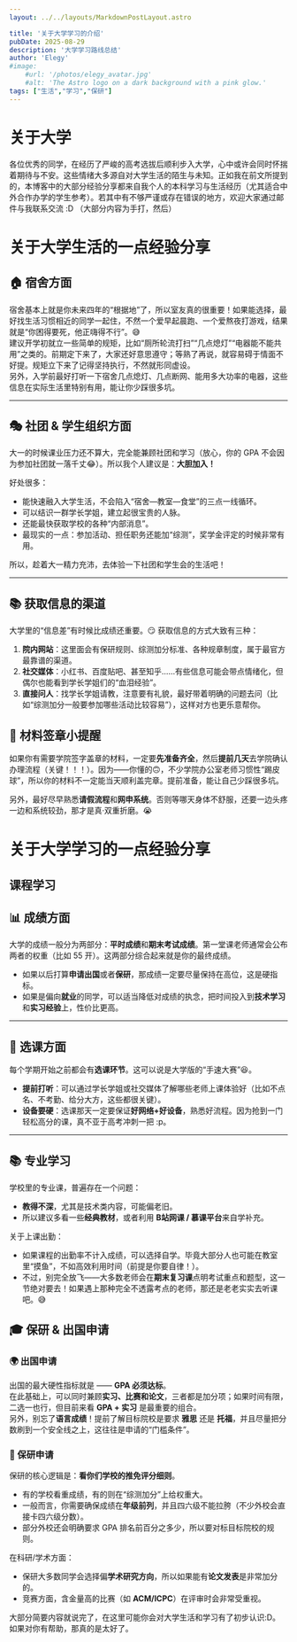 ```yaml
---
layout: ../../layouts/MarkdownPostLayout.astro

title: '关于大学学习的介绍'
pubDate: 2025-08-29
description: '大学学习路线总结'
author: 'Elegy'
#image:
    #url: '/photos/elegy_avatar.jpg'
    #alt: 'The Astro logo on a dark background with a pink glow.'
tags: ["生活","学习","保研"]
---
```


# 关于大学

  各位优秀的同学，在经历了严峻的高考选拔后顺利步入大学，心中或许会同时怀揣着期待与不安。这些情绪大多源自对大学生活的陌生与未知。正如我在前文所提到的，本博客中的大部分经验分享都来自我个人的本科学习与生活经历（尤其适合中外合作办学的学生参考）。若其中有不够严谨或存在错误的地方，欢迎大家通过邮件与我联系交流 :D
  （大部分内容为手打，然后）

# 关于大学生活的一点经验分享

## 🏠 宿舍方面  
宿舍基本上就是你未来四年的“根据地”了，所以室友真的很重要！如果能选择，最好找生活习惯相近的同学一起住，不然一个爱早起晨跑、一个爱熬夜打游戏，结果就是“你困得要死，他正嗨得不行”。😅  
建议开学初就立一些简单的规矩，比如“厕所轮流打扫”“几点熄灯”“电器能不能共用”之类的。前期定下来了，大家还好意思遵守；等熟了再说，就容易碍于情面不好提。规矩立下来了记得坚持执行，不然就形同虚设。  
另外，入学前最好打听一下宿舍几点熄灯、几点断网、能用多大功率的电器，这些信息在实际生活里特别有用，能让你少踩很多坑。  

---

## 🎭 社团 & 学生组织方面  
大一的时候课业压力还不算大，完全能兼顾社团和学习（放心，你的 GPA 不会因为参加社团就一落千丈😂）。所以我个人建议是：**大胆加入！**  

好处很多：  
- 能快速融入大学生活，不会陷入“宿舍—教室—食堂”的三点一线循环。  
- 可以结识一群学长学姐，建立起很宝贵的人脉。  
- 还能最快获取学校的各种“内部消息”。  
- 最现实的一点：参加活动、担任职务还能加“综测”，奖学金评定的时候非常有用。  

所以，趁着大一精力充沛，去体验一下社团和学生会的生活吧！  

---

## 📚 获取信息的渠道  
大学里的“信息差”有时候比成绩还重要。😏 获取信息的方式大致有三种：  

1. **院内网站**：这里面会有保研规则、综测加分标准、各种规章制度，属于最官方最靠谱的渠道。  
2. **社交媒体**：小红书、百度贴吧、甚至知乎……有些信息可能会带点情绪化，但偶尔也能看到学长学姐们的“血泪经验”。  
3. **直接问人**：找学长学姐请教，注意要有礼貌，最好带着明确的问题去问（比如“综测加分一般要参加哪些活动比较容易”），这样对方也更乐意帮你。

## 📝 材料签章小提醒  

如果你有需要学院签字盖章的材料，一定要**先准备齐全**，然后**提前几天**去学院确认办理流程（关键！！！）。因为——你懂的🙃，不少学院办公室老师习惯性“踢皮球”，所以你的材料不一定能当天顺利盖完章。提前准备，能让自己少踩很多坑。  

另外，最好尽早熟悉**请假流程**和**网申系统**。否则等哪天身体不舒服，还要一边头疼一边和系统较劲，那才是真·双重折磨。😭  

# 关于大学学习的一点经验分享

## 课程学习
## 📊 成绩方面  
大学的成绩一般分为两部分：**平时成绩**和**期末考试成绩**。第一堂课老师通常会公布两者的权重（比如 55 开）。这两部分综合起来就是你的最终成绩。  
- 如果以后打算**申请出国**或者**保研**，那成绩一定要尽量保持在高位，这是硬指标。  
- 如果是偏向**就业**的同学，可以适当降低对成绩的执念，把时间投入到**技术学习**和**实习经验**上，性价比更高。  

---

## 🎯 选课方面  
每个学期开始之前都会有**选课环节**。这可以说是大学版的“手速大赛”😆。  
- **提前打听**：可以通过学长学姐或社交媒体了解哪些老师上课体验好（比如不点名、不考勤、给分大方，这些都很关键）。  
- **设备要硬**：选课那天一定要保证**好网络+好设备**，熟悉好流程。因为抢到一门轻松高分的课，真不亚于高考冲刺一把 :p。  

---

## 📚 专业学习  
学校里的专业课，普遍存在一个问题：  
- **教得不深**，尤其是技术类内容，可能偏老旧。  
- 所以建议多看一些**经典教材**，或者利用 **B站网课 / 慕课平台**来自学补充。  

关于上课出勤：  
- 如果课程的出勤率不计入成绩，可以选择自学。毕竟大部分人也可能在教室里“摸鱼”，不如高效利用时间（前提是你要自律！）。  
- 不过，别完全放飞——大多数老师会在**期末复习课**点明考试重点和题型，这一节绝对要去！如果遇上那种完全不透露考点的老师，那还是老老实实去听课吧。😅  

## 🎓 保研 & 出国申请  

### 🌍 出国申请  
出国的最大硬性指标就是 —— **GPA 必须达标**。  
在此基础上，可以同时兼顾**实习、比赛和论文**，三者都是加分项；如果时间有限，二选一也行，但目前来看 **GPA + 实习** 是最重要的组合。  
另外，别忘了**语言成绩**！提前了解目标院校是要求 **雅思** 还是 **托福**，并且尽量把分数刷到一个安全线之上，这往往是申请的“门槛条件”。  

### 🏫 保研申请  
保研的核心逻辑是：**看你们学校的推免评分细则**。  
- 有的学校看重成绩，有的则在“综测加分”上给权重大。  
- 一般而言，你需要确保成绩在**年级前列**，并且四六级不能拉胯（不少外校会直接卡四六级分数）。  
- 部分外校还会明确要求 GPA 排名前百分之多少，所以要对标目标院校的规则。  

在科研/学术方面：  
- 保研大多数同学会选择偏**学术研究方向**，所以如果能有**论文发表**是非常加分的。  
- 竞赛方面，含金量高的比赛（如 **ACM/ICPC**）在评审时会非常受重视。

大部分简要内容就说完了，在这里可能你会对大学生活和学习有了初步认识:D。如果对你有帮助，那真的是太好了。